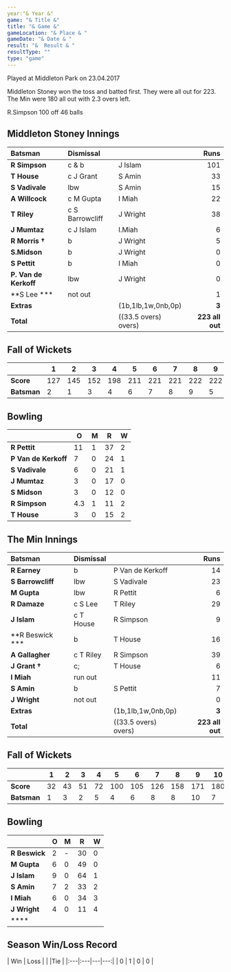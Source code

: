```yaml
---
year:"& Year &"
game: "& Title &"
title: "& Game &"
gameLocation: "& Place & "
gameDate: "& Date & "
result: "&  Result & "
resultType: ""
type: "game"
---
```


Played at Middleton Park on 23.04.2017

Middleton Stoney won the toss and batted first. They were all out for 223. The Min were 180 all out with 2.3 overs left.

R.Simpson 100 off 46 balls

## Middleton Stoney Innings

| Batsman | Dismissal | | Runs |
|:---|:---|---|---:|
| **R Simpson** | c & b  | J Islam | 101 |
| **T House** | c J Grant | S Amin | 33 |
| **S Vadivale** | lbw | S Amin | 15 |
| **A Willcock** | c M Gupta | I Miah | 22 |
| **T Riley** | c S Barrowcliff | J Wright | 38 |
| **J Mumtaz** | c J Islam  | I.Miah | 6 |
| **R Morris &dagger;** | b | J Wright | 5 |
| **S.Midson** | b | J Wright | 0 |
| **S Pettit** | b  | I Miah | 0 |
| **P. Van de Kerkoff** | lbw | J Wright | 0 |
| **S Lee *** | not out |  | 1 |
| **Extras** | | (1b,1lb,1w,0nb,0p) | **3** |
| **Total** | | ((33.5 overs) overs) | **223 all out** |


## Fall of Wickets

| | **1** | **2** | **3** | **4** | **5** | **6** | **7** | **8** | **9** | **10** |
|---|---|---|---|---|---|---|---|---|---|---|
| **Score** | 127 | 145 | 152 | 198 | 211 | 221 | 221 | 222 | 222 | 223 |
| **Batsman** | 2 | 1 | 3 | 4 | 6 | 7 | 8 | 9 | 5 | 10 |

## Bowling

| | O   | M | R  | W |
|---|---|---|---|---|
| **R Pettit** | 11 | 1 | 37 | 2 |
| **P Van de Kerkoff** | 7 | 0 | 24 | 1 |
| **S Vadivale** | 6 | 0 | 21 | 1 |
| **J Mumtaz** | 3 | 0 | 17 | 0 |
| **S Midson** | 3 | 0 | 12 | 0 |
| **R Simpson** | 4.3 | 1 | 11 | 2 |
| **T House** | 3 | 0 | 15 | 2 |

## The Min Innings

| Batsman | Dismissal | | Runs |
|:---|:---|---|---:|
| **R Earney** | b | P Van de Kerkoff | 14 |
| **S Barrowcliff** | lbw | S Vadivale | 23 |
| **M Gupta** | lbw | R Pettit | 6 |
| **R Damaze** | c S Lee | T Riley | 29 |
| **J Islam** | c T House | R Simpson | 9 |
| **R Beswick *** | b  | T House | 16 |
| **A Gallagher** | c T Riley | R Simpson | 39 |
| **J Grant &dagger;** | c; | T House | 6 |
| **I Miah** | run out |  | 11 |
| **S Amin** | b | S Pettit | 7 |
| **J Wright** | not out |  | 0 |
| **Extras** | | (1b,1lb,1w,0nb,0p) | **3** |
| **Total** | | ((33.5 overs) overs) | **223 all out** |

## Fall of Wickets

| | **1** | **2** | **3** | **4** | **5** | **6** | **7** | **8** | **9** | **10** |
|---|---|---|---|---|---|---|---|---|---|---|
| **Score** | 32 | 43 | 51 | 72 | 100 | 105 | 126 | 158 | 171 | 180 |
| **Batsman** | 1 | 3 | 2 | 5 | 4 | 6 | 8 | 8 | 10 | 7 |

## Bowling

| | O   | M | R  | W |
|---|---|---|---|---|
| **R Beswick** | 2 | - | 30 | 0 |
| **M Gupta** | 6 | 0 | 49 | 0 |
| **J Islam** | 9 | 0 | 64 | 1 |
| **S Amin** | 7 | 2 | 33 | 2 |
| **I Miah** | 6 | 0 | 34 | 3 |
| **J Wright** | 4 | 0 | 11 | 4 |
| **** |  |  |  |  |

## Season Win/Loss Record

| Win | Loss |  |  |Tie |
|:---|:---|---|---:|
| 0 | 1 | 0 | 0 |